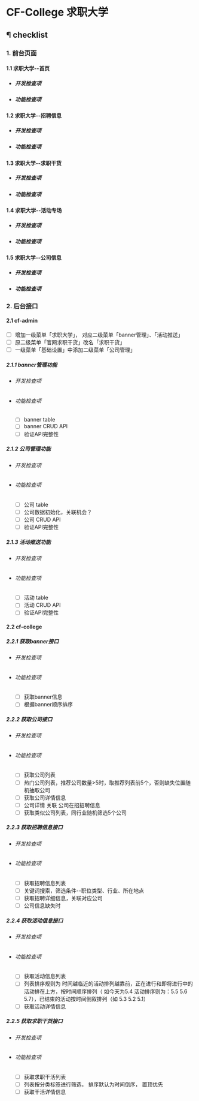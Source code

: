 # CF-College 求职大学

## ¶ checklist

### 1. 前台页面

#### 1.1 求职大学--首页

  - ##### 开发检查项

  - ##### 功能检查项

#### 1.2 求职大学--招聘信息

  - ##### 开发检查项

  - ##### 功能检查项

#### 1.3 求职大学--求职干货

  - ##### 开发检查项

  - ##### 功能检查项

#### 1.4 求职大学--活动专场

  - ##### 开发检查项

  - ##### 功能检查项

#### 1.5 求职大学--公司信息

  - ##### 开发检查项

  - ##### 功能检查项

### 2. 后台接口

#### 2.1 cf-admin

  - [ ] 增加一级菜单「求职大学」， 对应二级菜单「banner管理」、「活动推送」
  - [ ] 原二级菜单「官网求职干货」改名「求职干货」
  - [ ] 一级菜单「基础设置」中添加二级菜单「公司管理」

##### 2.1.1 banner管理功能

  - ###### 开发检查项

  - ###### 功能检查项

    - [ ] banner table
    - [ ] banner CRUD API
    - [ ] 验证API完整性

##### 2.1.2 公司管理功能

  - ###### 开发检查项

  - ###### 功能检查项

    - [ ] 公司 table
    - [ ] 公司数据初始化，关联机会？
    - [ ] 公司 CRUD API
    - [ ] 验证API完整性

##### 2.1.3 活动推送功能

  - ###### 开发检查项

  - ###### 功能检查项

    - [ ] 活动 table
    - [ ] 活动 CRUD API
    - [ ] 验证API完整性

#### 2.2 cf-college

##### 2.2.1 获取banner接口

  - ###### 开发检查项

  - ###### 功能检查项

    - [ ] 获取banner信息
    - [ ] 根据banner顺序排序

##### 2.2.2 获取公司接口

  - ###### 开发检查项

  - ###### 功能检查项    

    - [ ] 获取公司列表
    - [ ] 热门公司列表，推荐公司数量>5时，取推荐列表前5个，否则缺失位置随机抽取公司
    - [ ] 获取公司详情信息
    - [ ] 公司详情 关联 公司在招招聘信息
    - [ ] 获取类似公司列表，同行业随机筛选5个公司

##### 2.2.3 获取招聘信息接口

  - ###### 开发检查项

  - ###### 功能检查项

    - [ ] 获取招聘信息列表
    - [ ] 关键词搜索，筛选条件--职位类型、行业、所在地点
    - [ ] 获取招聘详细信息，关联对应公司
    - [ ] 公司信息缺失时

##### 2.2.4 获取活动信息接口

  - ###### 开发检查项

  - ###### 功能检查项

    - [ ] 获取活动信息列表
    - [ ] 列表排序规则为  时间越临近的活动排列越靠前，正在进行和即将进行中的活动排在上方，按时间顺序排列（ 如今天为5.4   活动排序则为：5.5 5.6 5.7），已结束的活动按时间倒叙排列（如 5.3 5.2 5.1）
    - [ ] 获取活动详情信息

##### 2.2.5 获取求职干货接口

  - ###### 开发检查项

  - ###### 功能检查项

    - [ ] 获取求职干活列表
    - [ ] 列表按分类标签进行筛选， 排序默认为时间倒序， 置顶优先
    - [ ] 获取干活详情信息
